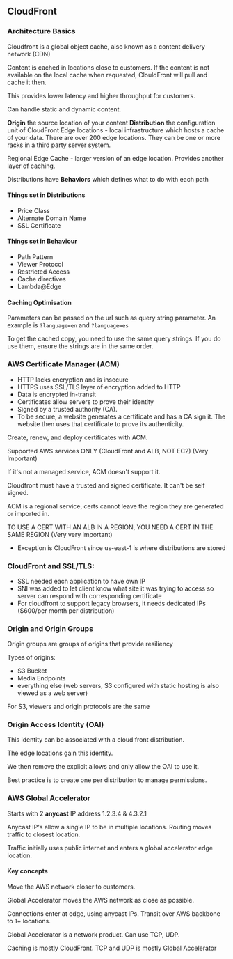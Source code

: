 ## CloudFront

### Architecture Basics

Cloudfront is a global object cache, also known as a content delivery network (CDN)

Content is cached in locations close to customers.
If the content is not available on the local cache when requested, ClouldFront
will pull and cache it then.

This provides lower latency and higher throughput for customers.

Can handle static and dynamic content.

**Origin**  the source location of your content
**Distribution** the configuration unit of CloudFront
Edge locations - local infrastructure which hosts a cache of your data.
There are over 200 edge locations. They can be one or more racks in a
third party server system.

Regional Edge Cache - larger version of an edge location. Provides
another layer of caching.

Distributions have **Behaviors** which defines what to do with each path

#### Things set in Distributions
- Price Class
- Alternate Domain Name
- SSL Certificate

#### Things set in Behaviour
- Path Pattern
- Viewer Protocol
- Restricted Access
- Cache directives
- Lambda@Edge


#### Caching Optimisation

Parameters can be passed on the url such as query string parameter.
An example is `?language=en` and `?language=es`

To get the cached copy, you need to use the same query strings. If you do
use them, ensure the strings are in the same order.

### AWS Certificate Manager (ACM)

- HTTP lacks encryption and is insecure
- HTTPS uses SSL/TLS layer of encryption added to HTTP
- Data is encrypted in-transit
- Certificates allow servers to prove their identity
- Signed by a trusted authority (CA).
- To be secure, a website generates a certificate and has a CA sign it. The
website then uses that certificate to prove its authenticity.

Create, renew, and deploy certificates with ACM.

Supported AWS services ONLY (CloudFront and ALB, NOT EC2) (Very Important)

If it's not a managed service, ACM doesn't support it.

Cloudfront must have a trusted and signed certificate. It can't be self signed.

ACM is a regional service, certs cannot leave the region they are generated or imported in.

TO USE A CERT WITH AN ALB IN A REGION, YOU NEED A CERT IN THE SAME REGION (Very very important)
  - Exception is CloudFront since us-east-1 is where distributions are stored

### CloudFront and SSL/TLS:
- SSL needed each application to have own IP
- SNI was added to let client know what site it was trying to access so server can respond with corresponding certificate
- For cloudfront to support legacy browsers, it needs dedicated IPs ($600/per month per distribution)

### Origin and Origin Groups
Origin groups are groups of origins that provide resiliency

Types of origins:
- S3 Bucket
- Media Endpoints
- everything else (web servers, S3 configured with static hosting is also viewed as a web server)

For S3, viewers and origin protocols are the same


### Origin Access Identity (OAI)

This identity can be associated with a cloud front distribution.

The edge locations gain this identity.

We then remove the explicit allows and only allow the OAI to use it.

Best practice is to create one per distribution to manage permissions.

### AWS Global Accelerator

Starts with 2 **anycast** IP address
1.2.3.4 & 4.3.2.1

Anycast IP's allow a single IP to be in multiple locations.
Routing moves traffic to closest location.

Traffic initially uses public internet and enters a global
accelerator edge location.

#### Key concepts

Move the AWS network closer to customers.

Global Accelerator moves the AWS network as close as possible.

Connections enter at edge, using anycast IPs. Transit over AWS backbone to 1+
locations.

Global Accelerator is a network product. Can use TCP, UDP.

Caching is mostly CloudFront. TCP and UDP is mostly Global Accelerator
